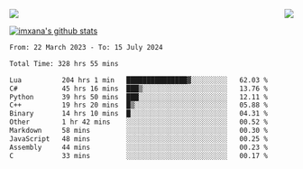 <p>
  <a href="https://count.getloli.com/"><img src="https://count.getloli.com/get/@xana.readme?theme=moebooru-h"></a>
  <img src="https://weather-icon.journeyad.repl.co/@hangzhou?v=1" align="right">
</p>


<a href="https://github.com/imxana"><img align="center" src="https://github-readme-stats.vercel.app/api?username=imxana&show_icons=true&include_all_commits=true&hide_border=tru&custom_title=imxana%27s%20Github%20Stats" alt="imxana's github stats" /></a> 

<!--START_SECTION:waka-->

```txt
From: 22 March 2023 - To: 15 July 2024

Total Time: 328 hrs 55 mins

Lua          204 hrs 1 min   ███████████████▓░░░░░░░░░   62.03 %
C#           45 hrs 16 mins  ███▒░░░░░░░░░░░░░░░░░░░░░   13.76 %
Python       39 hrs 50 mins  ███░░░░░░░░░░░░░░░░░░░░░░   12.11 %
C++          19 hrs 20 mins  █▒░░░░░░░░░░░░░░░░░░░░░░░   05.88 %
Binary       14 hrs 10 mins  █░░░░░░░░░░░░░░░░░░░░░░░░   04.31 %
Other        1 hr 42 mins    ░░░░░░░░░░░░░░░░░░░░░░░░░   00.52 %
Markdown     58 mins         ░░░░░░░░░░░░░░░░░░░░░░░░░   00.30 %
JavaScript   48 mins         ░░░░░░░░░░░░░░░░░░░░░░░░░   00.25 %
Assembly     44 mins         ░░░░░░░░░░░░░░░░░░░░░░░░░   00.23 %
C            33 mins         ░░░░░░░░░░░░░░░░░░░░░░░░░   00.17 %
```

<!--END_SECTION:waka-->
